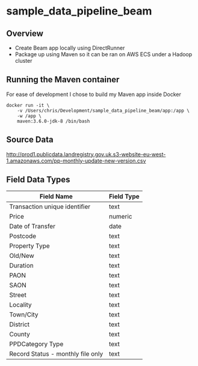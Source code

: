 # sample_data_pipeline_beam

## Overview

- Create Beam app locally using DirectRunner
- Package up using Maven so it can be ran on AWS ECS under a Hadoop cluster

## Running the Maven container

For ease of development I chose to build my Maven app inside Docker

	docker run -it \                                            
	    -v /Users/chris/Development/sample_data_pipeline_beam/app:/app \
	    -w /app \
	    maven:3.6.0-jdk-8 /bin/bash

## Source Data

http://prod1.publicdata.landregistry.gov.uk.s3-website-eu-west-1.amazonaws.com/pp-monthly-update-new-version.csv

## Field Data Types

| Field Name                        | Field Type |
|-----------------------------------|------------|
| Transaction unique identifier     | text       |
| Price                             | numeric    |
| Date of Transfer                  | date       |
| Postcode                          | text       |
| Property Type                     | text       |
| Old/New                           | text       |
| Duration                          | text       |
| PAON                              | text       |
| SAON                              | text       |
| Street                            | text       |
| Locality                          | text       |
| Town/City                         | text       |
| District                          | text       |
| County                            | text       |
| PPDCategory Type                  | text       |
| Record Status - monthly file only | text       |